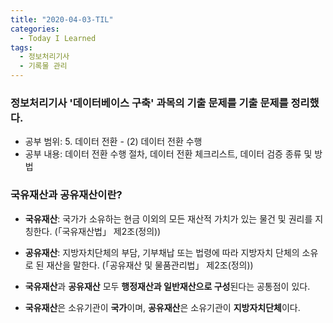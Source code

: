 ```yaml
---
title: "2020-04-03-TIL"
categories:
  - Today I Learned
tags:
  - 정보처리기사
  - 기록물 관리
---
```


### 정보처리기사 '데이터베이스 구축' 과목의 기출 문제를 기출 문제를 정리했다.
- 공부 범위: 5. 데이터 전환 - (2) 데이터 전환 수행
- 공부 내용: 데이터 전환 수행 절차, 데이터 전환 체크리스트, 데이터 검증 종류 및 방법

### 국유재산과 공유재산이란?
- **국유재산**: 국가가 소유하는 현금 이외의 모든 재산적 가치가 있는 물건 및 권리를 지칭한다.  (「국유재산법」 제2조(정의))
- **공유재산**: 지방자치단체의 부담, 기부채납 또는 법령에 따라 지방자치 단체의 소유로 된 재산을 말한다.  (「공유재산 및 물품관리법」 제2조(정의))

- **국유재산**과 **공유재산** 모두 **행정재산과 일반재산으로 구성**된다는 공통점이 있다.
- **국유재산**은 소유기관이 **국가**이며, **공유재산**은 소유기관이 **지방자치단체**이다.
